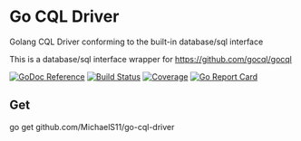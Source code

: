 # Go CQL Driver

Golang CQL Driver conforming to the built-in database/sql interface

This is a database/sql interface wrapper for https://github.com/gocql/gocql

[![GoDoc Reference](https://godoc.org/github.com/MichaelS11/go-cql-driver?status.svg)](http://godoc.org/github.com/MichaelS11/go-cql-driver)
[![Build Status](https://travis-ci.org/MichaelS11/go-cql-driver.svg)](https://travis-ci.org/MichaelS11/go-cql-driver)
[![Coverage](https://codecov.io/gh/MichaelS11/go-cql-driver/branch/master/graph/badge.svg)](https://codecov.io/gh/MichaelS11/go-cql-driver)
[![Go Report Card](https://goreportcard.com/badge/github.com/MichaelS11/go-cql-driver)](https://goreportcard.com/report/github.com/MichaelS11/go-cql-driver)

## Get

go get github.com/MichaelS11/go-cql-driver

